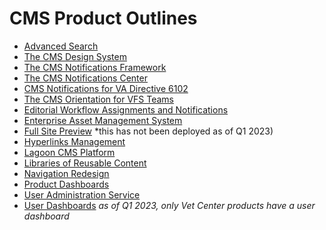# CMS Product Outlines

* [Advanced Search](./advanced-search)
* [The CMS Design System](./cms-design-system)
* [The CMS Notifications Framework](./cms-notification-framework)
* [The CMS Notifications Center](./cms-notifications-center)
* [CMS Notifications for VA Directive 6102](https://github.com/department-of-veterans-affairs/va.gov-team/blob/master/platform/cms/product-outlines/VA-Directive-6102-Notifications.md)
* [The CMS Orientation for VFS Teams](./cms-orientation-for-vfs-teams)
* [Editorial Workflow Assignments and Notifications](./editorial-workflow-assignments-and-notifications)
* [Enterprise Asset Management System](./enterprise-asset-management-system) 
* [Full Site Preview](./full-site-preview) *this has not been deployed as of Q1 2023)
* [Hyperlinks Management](./hyperlinks-management)
* [Lagoon CMS Platform](https://github.com/department-of-veterans-affairs/va.gov-team/blob/master/platform/cms/product-outlines/Lagoon-CMS-Platform.md)
* [Libraries of Reusable Content](./libraries-of-reusable-content)
* [Navigation Redesign](./navigation-redesign)
* [Product Dashboards](./product-dashboards)
* [User Administration Service](./user-administration-service)
* [User Dashboards](./user-dashboard) *as of Q1 2023, only Vet Center products have a user dashboard*
